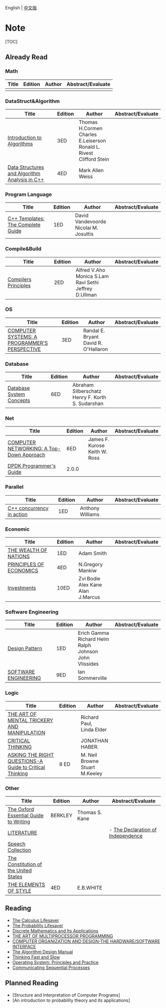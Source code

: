 English | [中文版](README_zh.md)

# Note

[TOC]



## Already Read

### Math

| Title | Edition | Author | Abstract/Evaluate |
| ----- | ------- | ------ | ----------------- |
|       |         |        |                   |

### DataStruct&Algorithm

| Title                                                        | Edition | Author                                                       | Abstract/Evaluate |
| ------------------------------------------------------------ | ------- | ------------------------------------------------------------ | ----------------- |
| [Introduction to Algorithms](INTRODUCTION_TO_ALGORITHMS/README.md) | 3ED     | Thomas H.Cormen<br>Charles E.Leiserson<br>Ronald L. Rivest<br>Clifford Stein |                   |
| [Data Structures and Algorithm Analysis in C++](DATA_STRUCTURES_AND_ALGORITHM_ANALYSIS_IN_CPP/README.md) | 4ED     | Mark Allen Weiss                                             |                   |

### Program Language

| Title                                                        | Edition | Author                                   | Abstract/Evaluate |
| ------------------------------------------------------------ | ------- | ---------------------------------------- | ----------------- |
| [C++ Templates: The Complete Guide](CPP_TEMPLATES/README.md) | 1ED     | David Vandevoorde<br>Nicolai M. Josuttis |                   |

### Compile&Build

| Title                                                        | Edition | Author                                                       | Abstract/Evaluate |
| ------------------------------------------------------------ | ------- | ------------------------------------------------------------ | ----------------- |
| [Compilers Principles](COMPILERS_PRINCIPLES_TECHNIQUES_TOOLS/README.md) | 2ED     | Alfred V.Aho<br>Monica S.Lam<br>Ravi Sethi<br>Jeffrey D.Ullman |                   |

### OS

| Title                                                        | Edition | Author                                  | Abstract/Evaluate |
| ------------------------------------------------------------ | ------- | --------------------------------------- | ----------------- |
| [COMPUTER SYSTEMS: A PROGRAMMER'S PERSPECTIVE](CSAPP/README.md) | 3ED     | Randal E. Bryant<br>David R. O'Hallaron |                   |

### Database

| Title                                                        | Edition | Author                                                 | Abstract/Evaluate |
| ------------------------------------------------------------ | ------- | ------------------------------------------------------ | ----------------- |
| [Database System Concepts](DATABASE_SYSTEM_CONCEPTS/README.md) | 6ED     | Abraham Silberschatz<br>Henry F. Korth<br>S. Sudarshan |                   |

### Net

| Title                                                        | Edition | Author                           | Abstract/Evaluate |
| ------------------------------------------------------------ | ------- | -------------------------------- | ----------------- |
| [COMPUTER NETWORKING: A Top-Down Approach](COMPUTER_NETWORKING_A_TOP_DOWN_APPROACH/README.md) | 6ED     | James F. Kurose<br>Keith W. Ross |                   |
| [DPDK Programmer's Guide](DPDK_PROGRAMMER_GUIDE/README.md)   | 2.0.0   |                                  |                   |

### Parallel

| Title                                                        | Edition | Author           | Abstract/Evaluate |
| ------------------------------------------------------------ | ------- | ---------------- | ----------------- |
| [C++ concurrency in action](CPP_CONCURRENCY_IN_ACTION/README.md) | 1ED     | Anthony Williams |                   |

### Economic

| Title                                   | Edition | Author  | Abstract/Evaluate              |
| ----------------------------------------- | ---- | --------- | ---------------------------------- |
| [THE WEALTH OF NATIONS](THE_WEALTH_OF_NATIONS/README.md) | 1ED     | Adam Smith |                   |
| [PRINCIPLES OF ECONOMICS](PRINCIPLES_OF_ECONOMICS/README.md) | 4ED | N.Gregory Mankiw | |
| [Investments](INVESTMENTS/README.md) | 10ED | Zvi Bodie<br>Alex Kane<br>Alan J.Marcus | |

### Software Engineering

| Title                                                  | Edition | Author                                                       | Abstract/Evaluate |
| ------------------------------------------------------ | ------- | ------------------------------------------------------------ | ----------------- |
| [Design Pattern](DESIGN_PATTERN/README.md)             | 1ED     | Erich Gamma<br>Richard Helm<br>Ralph Johnson<br>John Vlissides |                   |
| [SOFTWARE ENGINEERING](SOFTWARE_ENGINEERING/README.md) | 9ED     | Ian Sommerville                                              |                   |

### Logic

| Title                                                        | Edition | Author                            | Abstract/Evaluate |
| ------------------------------------------------------------ | ------- | --------------------------------- | ----------------- |
| [THE ART OF MENTAL TRICKERY AND MANIPULATION](THE_ART_OF_MENTAL_TRICKEY_AND_MANIPULATION/README.md) |         | Richard Paul,<br>Linda Elder      |                   |
| [CRITICAL THINKING](CRITICAL_THINKING/README.md)             |         | JONATHAN HABER.                   |                   |
| [ASKING THE RIGHT QUESTIONS-A Guide to Critical Thinking](ASKING_THE_RIGHT_QUESTIONS/README.md) | 8 ED    | M. Neil Browne<br>Stuart M.Keeley |                   |

### Other

| Title                                                        | Edition | Author         | Abstract/Evaluate                                            |
| ------------------------------------------------------------ | ------- | -------------- | ------------------------------------------------------------ |
| [The Oxford Essential Guide to Writing](THE_OXFORD_ESSENTIAL_GUIDE_TO_WRITING/README.md) | BERKLEY | Thomas S. Kane |                                                              |
| [LITERATURE](LITERATURE/README.md)                           |         |                | - [The Declaration of Independence](LITERATURE/the_declaration_of_independence.md) |
| [Speech Collection](SPEECH_COLLECTION/README.md)             |         |                |                                                              |
| [The Constitution of the United States](THE_CONSTITUTION_OF_THE_UNITED_STATES/the_constitution_of_the_united_states.txt) |         |                |                                                              |
| [THE ELEMENTS OF STYLE](THE_ELEMENTS_OF_STYLE/README.md)     | 4ED     | E.B.WHITE      |                                                              |



## Reading

- [The Calculus Lifesaver](THE_CALCULUS_LIFESAVER/README.md)
- [The Probability Lifesaver](THE_PROBABILITY_LIFESAVER/README.md)
- [Discrete Mathematics and Its Applications](DISCRETE_MATHEMATICS_AND_ITS_APPLICATION/README.md)
- [THE ART OF MULTIPROCESSOR PROGRAMMING](THE_ART_OF_MULTIP_OCESSOR_PROGRAMMING/README.md)
- [COMPUTER ORGANIZATION AND DESIGN-THE HARDWARE/SOFTWARE INTERFACE](COMPUTER_ORGANIZATION_AND_DESIGN/README.md)
- [The Algorithm Design Manual](THE_ALGORITHM_DESIGN_MANUAL/README.md)
- [Thinking Fast and Slow](THINKING_FAST_AND_SLOW/README.md)
- [Operating System: Principles and Practice](OPERATING_SYSTEMS_PRINCIPLES_AND_PRACTICE/README.md)
- [Communicating Sequential Processes](COMMUNICATING_SEQUENTIAL_PROCESSES/README.md)



## Planned Reading

- [Structure and Interpretation of Computer Programs]
- [An introduction to probability theory and its applications]
